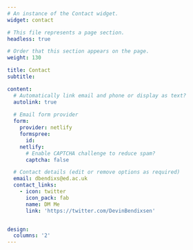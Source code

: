 ```yaml
---
# An instance of the Contact widget.
widget: contact

# This file represents a page section.
headless: true

# Order that this section appears on the page.
weight: 130

title: Contact
subtitle:

content:
  # Automatically link email and phone or display as text?
  autolink: true
  
  # Email form provider
  form:
    provider: netlify
    formspree:
      id:
    netlify:
      # Enable CAPTCHA challenge to reduce spam?
      captcha: false

  # Contact details (edit or remove options as required)
  email: dbendixs@ed.ac.uk
  contact_links:
    - icon: twitter
      icon_pack: fab
      name: DM Me
      link: 'https://twitter.com/DevinBendixsen'


design:
  columns: '2'
---
```


